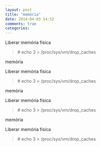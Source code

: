 ```yaml
---
layout: post
title: "memória"
date: 2014-04-03 14:52
comments: true
categories: 
---
```

Liberar memória física 

>\# echo 3 > /proc/sys/vm/drop_caches

memória 

Liberar memória física 

>\# echo 3 > /proc/sys/vm/drop_caches

memória 

Liberar memória física 

>\# echo 3 > /proc/sys/vm/drop_caches

memória 

Liberar memória física 

>\# echo 3 > /proc/sys/vm/drop_caches

